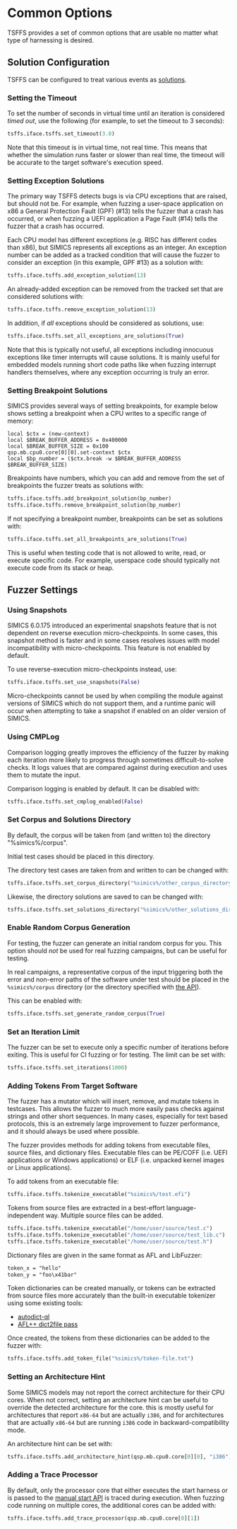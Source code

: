 # Common Options

TSFFS provides a set of common options that are usable no matter what type of harnessing
is desired.

## Solution Configuration

TSFFS can be configured to treat various events as
[solutions](../README.md#terminology).

### Setting the Timeout

To set the number of seconds in virtual time until an iteration is considered *timed out*,
use the following (for example, to set the timeout to 3 seconds):

```python
tsffs.iface.tsffs.set_timeout(3.0)
```

Note that this timeout is in virtual time, not real time. This means that whether the
simulation runs faster or slower than real time, the timeout will be accurate to the
target software's execution speed.

### Setting Exception Solutions

The primary way TSFFS detects bugs is via CPU exceptions that are raised, but should not
be. For example, when fuzzing a user-space application on x86 a General Protection Fault
(GPF) (#13) tells the fuzzer that a crash has occurred, or when fuzzing a UEFI
application a Page Fault (#14) tells the fuzzer that a crash has occurred.

Each CPU model has different exceptions (e.g. RISC has different codes than x86), but
SIMICS represents all exceptions as an integer. An exception number can be added as a
tracked condition that will cause the fuzzer to consider an exception (in this example,
GPF #13) as a solution with:

```python
tsffs.iface.tsffs.add_exception_solution(13)
```

An already-added exception can be removed from the tracked set that are considered
solutions with:

```python
tsffs.iface.tsffs.remove_exception_solution(13)
```

In addition, if *all* exceptions should be considered as solutions, use:

```python
tsffs.iface.tsffs.set_all_exceptions_are_solutions(True)
```

Note that this is typically not useful, all exceptions including innocuous exceptions
like timer interrupts will cause solutions. It is mainly useful for embedded models
running short code paths like when fuzzing interrupt handlers themselves, where any
exception occurring is truly an error.

### Setting Breakpoint Solutions

SIMICS provides several ways of setting breakpoints, for example below shows setting a
breakpoint when a CPU writes to a specific range of memory:

```simics
local $ctx = (new-context)
local $BREAK_BUFFER_ADDRESS = 0x400000
local $BREAK_BUFFER_SIZE = 0x100
qsp.mb.cpu0.core[0][0].set-context $ctx
local $bp_number = ($ctx.break -w $BREAK_BUFFER_ADDRESS $BREAK_BUFFER_SIZE)
```

Breakpoints have numbers, which you can add and remove from the set of breakpoints
the fuzzer treats as solutions with:

```python
tsffs.iface.tsffs.add_breakpoint_solution(bp_number)
tsffs.iface.tsffs.remove_breakpoint_solution(bp_number)
```

If not specifying a breakpoint number, breakpoints can be set as solutions with:

```python
tsffs.iface.tsffs.set_all_breakpoints_are_solutions(True)
```

This is useful when testing code that is not allowed to write, read, or execute specific
code. For example, userspace code should typically not execute code from its stack or
heap.

## Fuzzer Settings

### Using Snapshots

SIMICS 6.0.175 introduced an experimental snapshots feature that is not dependent on
reverse execution micro-checkpoints. In some cases, this snapshot method is faster and
in some cases resolves issues with model incompatibility with micro-checkpoints. This
feature is not enabled by default.

To use reverse-execution micro-checkpoints instead, use:

```python
tsffs.iface.tsffs.set_use_snapshots(False)
```

Micro-checkpoints cannot be used by when compiling the module against versions of SIMICS
which do not support them, and a runtime panic will occur when attempting to take a
snapshot if enabled on an older version of SIMICS.

### Using CMPLog

Comparison logging greatly improves the efficiency of the fuzzer by making each
iteration more likely to progress through sometimes difficult-to-solve checks. It logs
values that are compared against during execution and uses them to mutate the input.

Comparison logging is enabled by default. It can be disabled with:

```python
tsffs.iface.tsffs.set_cmplog_enabled(False)
```

### Set Corpus and Solutions Directory

By default, the corpus will be taken from (and written to) the directory "%simics%/corpus".

Initial test cases should be placed in this directory.

The directory test cases are taken from and written to can be changed with:

```python
tsffs.iface.tsffs.set_corpus_directory("%simics%/other_corpus_directory")
```

Likewise, the directory solutions are saved to can be changed with:


```python
tsffs.iface.tsffs.set_solutions_directory("%simics%/other_solutions_directory")
```

### Enable Random Corpus Generation

For testing, the fuzzer can generate an initial random corpus for you. This option
should *not* be used for real fuzzing campaigns, but can be useful for testing.

In real campaigns, a representative corpus of the input triggering both the error and
non-error paths of the software under test should be placed in the `%simics%/corpus`
directory (or the directory specified with [the
API](#set-corpus-and-solutions-directory)).

This can be enabled with:

```python
tsffs.iface.tsffs.set_generate_random_corpus(True)
```

### Set an Iteration Limit

The fuzzer can be set to execute only a specific number of iterations before exiting.
This is useful for CI fuzzing or for testing. The limit can be set with:

```python
tsffs.iface.tsffs.set_iterations(1000)
```

### Adding Tokens From Target Software

The fuzzer has a mutator which will insert, remove, and mutate tokens in testcases. This
allows the fuzzer to much more easily pass checks against strings and other short
sequences. In many cases, especially for text based protocols, this is an extremely
large improvement to fuzzer performance, and it should always be used where possible.

The fuzzer provides methods for adding tokens from executable files, source files, and
dictionary files. Executable files can be PE/COFF (i.e. UEFI applications or Windows
applications) or ELF (i.e. unpacked kernel images or Linux applications).

To add tokens from an executable file:

```python
tsffs.iface.tsffs.tokenize_executable("%simics%/test.efi")
```

Tokens from source files are extracted in a best-effort language-independent way.
Multiple source files can be added.

```python
tsffs.iface.tsffs.tokenize_executable("/home/user/source/test.c")
tsffs.iface.tsffs.tokenize_executable("/home/user/source/test_lib.c")
tsffs.iface.tsffs.tokenize_executable("/home/user/source/test.h")
```

Dictionary files are given in the same format as AFL and LibFuzzer:

```txt
token_x = "hello"
token_y = "foo\x41bar"
```

Token dictionaries can be created manually, or tokens can be extracted from source files
more accurately than the built-in executable tokenizer using some existing tools:

* [autodict-ql](https://github.com/AFLplusplus/AFLplusplus/tree/85c5b5218c6a7b2289f309fbd1625a5d0a602a00/utils/autodict_ql)
* [AFL++ dict2file pass](https://github.com/AFLplusplus/AFLplusplus/blob/stable/instrumentation/README.llvm.md#5-bonus-feature-dict2file-pass)

Once created, the tokens from these dictionaries can be added to the fuzzer with:

```python
tsffs.iface.tsffs.add_token_file("%simics%/token-file.txt")
```

### Setting an Architecture Hint

Some SIMICS models may not report the correct architecture for their CPU cores. When not
correct, setting an architecture hint can be useful to override the detected
architecture for the core. this is mostly useful for architectures that report `x86-64`
but are actually `i386`, and for architectures that are actually `x86-64` but are
running `i386` code in backward-compatibility mode.

An architecture hint can be set with:

```python
tsffs.iface.tsffs.add_architecture_hint(qsp.mb.cpu0.core[0][0], "i386")
```

### Adding a Trace Processor

By default, only the processor core that either executes the start harness or is passed
to the [manual start API](#manual-startstop) is traced during execution. When fuzzing
code running on multiple cores, the additional cores can be added with:

```python
tsffs.iface.tsffs.add_trace_processor(qsp.mb.cpu0.core[0][1])
```